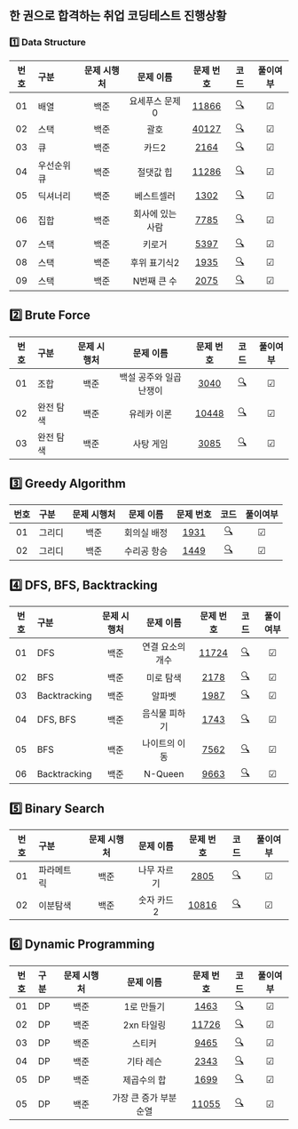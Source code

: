## 한 권으로 합격하는 취업 코딩테스트 진행상황
### 1️⃣ Data Structure
| **번호** | **구분** | **문제 시행처** | **문제 이름** | **문제 번호** | **코드** | **풀이여부** |
|:--:|:------------------|:-------:|:-----:|:-----:|:-----:|:-----:|
| 01 | 배열 | 백준 | 요세푸스 문제 0 | [11866](https://www.acmicpc.net/problem/11866) | [🔍](./Data_Structure/11866.py) | ☑ |
| 02 | 스택 | 백준 | 괄호 | [40127](https://www.acmicpc.net/problem/40127) | [🔍](./Data_Structure/40127.py) | ☑ |
| 03 | 큐 | 백준 | 카드2 | [2164](https://www.acmicpc.net/problem/2164) | [🔍](./Data_Structure/2164.py) | ☑ |
| 04 | 우선순위 큐 | 백준 | 절댓값 힙 | [11286](https://www.acmicpc.net/problem/11286) | [🔍](./Data_Structure/11286.py) | ☑ |
| 05 | 딕셔너리 | 백준 | 베스트셀러 | [1302](https://www.acmicpc.net/problem/1302) | [🔍](./Data_Structure/1302.py) | ☑ |
| 06 | 집합 | 백준 | 회사에 있는 사람 | [7785](https://www.acmicpc.net/problem/7785) | [🔍](./Data_Structure/7785.py) | ☑ |
| 07 | 스택 | 백준 | 키로거 | [5397](https://www.acmicpc.net/problem/5397) | [🔍](./Data_Structure/5397.py) | ☑ |
| 08 | 스택 | 백준 | 후위 표기식2 | [1935](https://www.acmicpc.net/problem/1935) | [🔍](./Data_Structure/1935.py) | ☑ |
| 09 | 스택 | 백준 | N번째 큰 수 | [2075](https://www.acmicpc.net/problem/2075) | [🔍](./Data_Structure/2075.py) | ☑ |


## 2️⃣ Brute Force
| **번호** | **구분** | **문제 시행처** | **문제 이름** | **문제 번호** | **코드** | **풀이여부** |
|:--:|:------------------|:-------:|:-----:|:-----:|:-----:|:-----:|
| 01 | 조합 | 백준 | 백설 공주와 일곱 난쟁이 | [3040](https://www.acmicpc.net/problem/3040) | [🔍](./Brute_Force/3040.py) | ☑ |
| 02 | 완전 탐색 | 백준 | 유레카 이론 | [10448](https://www.acmicpc.net/problem/10448) | [🔍](./Brute_Force/10448.py) | ☑ |
| 03 | 완전 탐색 | 백준 | 사탕 게임 | [3085](https://www.acmicpc.net/problem/3085) | [🔍](./Brute_Force/3085.py) | ☑ |


## 3️⃣ Greedy Algorithm
| **번호** | **구분** | **문제 시행처** | **문제 이름** | **문제 번호** | **코드** | **풀이여부** |
|:--:|:------------------|:-------:|:-----:|:-----:|:-----:|:-----:|
| 01 | 그리디 | 백준 | 회의실 배정 | [1931](https://www.acmicpc.net/problem/1931) | [🔍](./Greedy/1931.py) | ☑ |
| 02 | 그리디 | 백준 | 수리공 항승 | [1449](https://www.acmicpc.net/problem/1449) | [🔍](./Greedy/1449.py) | ☑ |


## 4️⃣ DFS, BFS, Backtracking
| **번호** | **구분** | **문제 시행처** | **문제 이름** | **문제 번호** | **코드** | **풀이여부** |
|:--:|:------------------|:-------:|:-----:|:-----:|:-----:|:-----:|
| 01 | DFS | 백준 | 연결 요소의 개수 | [11724](https://www.acmicpc.net/problem/11724) | [🔍](./DFS_BFS/11724.py) | ☑ |
| 02 | BFS | 백준 | 미로 탐색 | [2178](https://www.acmicpc.net/problem/2178) | [🔍](./DFS_BFS/2178.py) | ☑ |
| 03 | Backtracking | 백준 | 알파벳 | [1987](https://www.acmicpc.net/problem/1987) | [🔍](./DFS_BFS/1987.py) | ☑ |
| 04 | DFS, BFS | 백준 | 음식물 피하기 | [1743](https://www.acmicpc.net/problem/1743) | [🔍](./DFS_BFS/1743.py) | ☑ |
| 05 | BFS | 백준 | 나이트의 이동 | [7562](https://www.acmicpc.net/problem/7562) | [🔍](./DFS_BFS/7562.py) | ☑ |
| 06 | Backtracking | 백준 | N-Queen | [9663](https://www.acmicpc.net/problem/9663) | [🔍](./DFS_BFS/9663.py) | ☑ |



## 5️⃣ Binary Search
| **번호** | **구분** | **문제 시행처** | **문제 이름** | **문제 번호** | **코드** | **풀이여부** |
|:--:|:------------------|:-------:|:-----:|:-----:|:-----:|:-----:|
| 01 | 파라메트릭 | 백준 | 나무 자르기 | [2805](https://www.acmicpc.net/problem/2805) | [🔍](./Binary_Search/2805.py) | ☑ |
| 02 | 이분탐색 | 백준 | 숫자 카드2 | [10816](https://www.acmicpc.net/problem/10816) | [🔍](./Binary_Search/10816.py) | ☑ |


## 6️⃣ Dynamic Programming
| **번호** | **구분** | **문제 시행처** | **문제 이름** | **문제 번호** | **코드** | **풀이여부** |
|:--:|:------------------|:-------:|:-----:|:-----:|:-----:|:-----:|
| 01 | DP | 백준 | 1로 만들기 | [1463](https://www.acmicpc.net/problem/1463) | [🔍](./DP/1463.py) | ☑ |
| 02 | DP | 백준 | 2xn 타일링 | [11726](https://www.acmicpc.net/problem/11726) | [🔍](./DP/11726.py) | ☑ |
| 03 | DP | 백준 | 스티커 | [9465](https://www.acmicpc.net/problem/9465) | [🔍](./DP/9465.py) | ☑ |
| 04 | DP | 백준 | 기타 레슨 | [2343](https://www.acmicpc.net/problem/2343) | [🔍](./DP/2343.py) | ☑ |
| 05 | DP | 백준 | 제곱수의 합 | [1699](https://www.acmicpc.net/problem/1699) | [🔍](./DP/1699.py) | ☑ |
| 05 | DP | 백준 | 가장 큰 증가 부분 순열 | [11055](https://www.acmicpc.net/problem/11055) | [🔍](./DP/11055.py) | ☑ |

